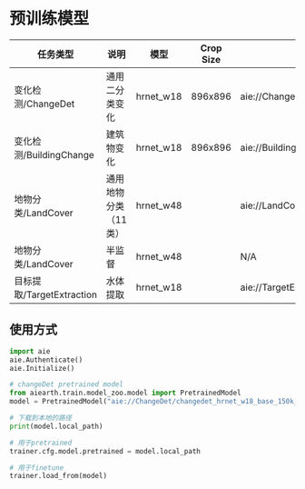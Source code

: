 # 预训练模型


|  任务类型  | 说明 | 模型 | Crop Size | Uri | config | 下载 |
| --- | --- | --- | --- | --- | --- | --- |
| 变化检测/ChangeDet  | 通用二分类变化 | hrnet_w18 | 896x896 | aie://ChangeDet/changedet_hrnet_w18_base_150k_new512_cosine_lr_batch_48_v25_finetune.pth | [config](../../aiearth/train/trainer/mmseg/configs/ChangeDet/hrnet_w18_base_150k_new512_cosine_lr_batch_48_v25.py) | [model](https://media.githubusercontent.com/media/aiearth-damo/aie-train/master/aiearth/train/model_zoo/pretrained/ChangeDet/changedet_hrnet_w18_base_150k_new512_cosine_lr_batch_48_v25_finetune.pth) |
| 变化检测/BuildingChange | 建筑物变化 | hrnet_w18 | 896x896 | aie://BuildingChange/buildingchange_hrnet_w18_base_150k_new512_cosine_lr_batch_48_builingchange.pth | [config](../../aiearth/train/trainer/mmseg/configs/BuildingChange/hrnet_w18_base_150k_new512_cosine_lr_batch_48_builingchange.py) | [model](https://media.githubusercontent.com/media/aiearth-damo/aie-train/master/aiearth/train/model_zoo/pretrained/BuildingChange/buildingchange_hrnet_w18_base_150k_new512_cosine_lr_batch_48_builingchange.pth) |
|  地物分类/LandCover  | 通用地物分类（11类） | hrnet_w48 | | aie://LandCover/landcover_v1.6.pth | [config](../../aiearth/train/trainer/mmseg/configs/LandCover/fcn_hr48_1024x1024_16k_landcover.py) | [model](https://media.githubusercontent.com/media/aiearth-damo/aie-train/master/aiearth/train/model_zoo/pretrained/LandCover/landcover_v1.6.pth) |
|  地物分类/LandCover  | 半监督 | hrnet_w48  | | N/A | [config](../../aiearth/train/trainer/mmseg/configs/LandCover/semi.py) | N/A |
| 目标提取/TargetExtraction | 水体提取 | hrnet_w18 | | aie://TargetExtraction/water_fcn_hr18_1024x1024_40k4_bceious1w1.0_semi0108_it1_0108_it2_0103_iter_20000.pth | [config](../../aiearth/train/trainer/mmseg/configs/TargetExtraction/fcn_hr18_1024x1024_40k4_bceious1w1.0.py) | [model](https://media.githubusercontent.com/media/aiearth-damo/aie-train/master/aiearth/train/model_zoo/pretrained/TargetExtraction/water_fcn_hr18_1024x1024_40k4_bceious1w1.0_semi0108_it1_0108_it2_0103_iter_20000.pth) |


## 使用方式


```python
import aie
aie.Authenticate()
aie.Initialize()

# changeDet pretrained model
from aiearth.train.model_zoo.model import PretrainedModel
model = PretrainedModel("aie://ChangeDet/changedet_hrnet_w18_base_150k_new512_cosine_lr_batch_48_v25_finetune.pth")

# 下载到本地的路径
print(model.local_path)

# 用于pretrained
trainer.cfg.model.pretrained = model.local_path

# 用于finetune
trainer.load_from(model)
```

